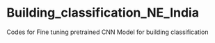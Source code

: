 # Building_classification_NE_India
Codes for Fine tuning pretrained CNN Model for building classification
